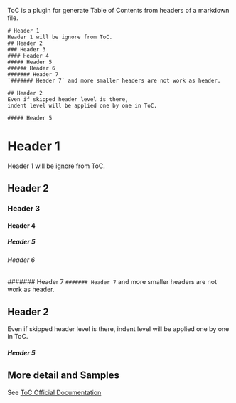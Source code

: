 
ToC is a plugin for generate Table of Contents from headers of a markdown file.

    # Header 1
    Header 1 will be ignore from ToC.
    ## Header 2
    ### Header 3
    #### Header 4
    ##### Header 5
    ###### Header 6
    ####### Header 7
    `####### Header 7` and more smaller headers are not work as header.

    ## Header 2
    Even if skipped header level is there,
    indent level will be applied one by one in ToC.

    ##### Header 5


# Header 1
Header 1 will be ignore from ToC.
## Header 2
### Header 3
#### Header 4
##### Header 5
###### Header 6
####### Header 7
`####### Header 7` and more smaller headers are not work as header.

## Header 2
Even if skipped header level is there,
indent level will be applied one by one in ToC.

##### Header 5


## More detail and Samples
See [ToC Official Documentation](https://python-markdown.github.io/extensions/toc/)
